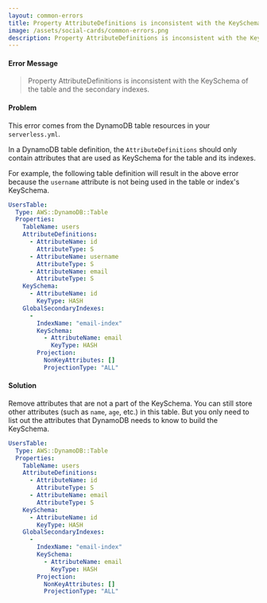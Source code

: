 ```yaml
---
layout: common-errors
title: Property AttributeDefinitions is inconsistent with the KeySchema of the table and the secondary indexes.
image: /assets/social-cards/common-errors.png
description: Property AttributeDefinitions is inconsistent with the KeySchema of the table and the secondary indexes.
---
```


#### Error Message

> Property AttributeDefinitions is inconsistent with the KeySchema of the table and the secondary indexes.


#### Problem

This error comes from the DynamoDB table resources in your `serverless.yml`.

In a DynamoDB table definition, the `AttributeDefinitions` should only contain attributes that are used as KeySchema for the table and its indexes.

For example, the following table definition will result in the above error because the `username` attribute is not being used in the table or index's KeySchema.

``` yml
UsersTable:
  Type: AWS::DynamoDB::Table
  Properties:
    TableName: users
    AttributeDefinitions:
      - AttributeName: id
        AttributeType: S
      - AttributeName: username
        AttributeType: S
      - AttributeName: email
        AttributeType: S
    KeySchema:
      - AttributeName: id
        KeyType: HASH
    GlobalSecondaryIndexes:
      -
        IndexName: "email-index"
        KeySchema:
          - AttributeName: email
            KeyType: HASH
        Projection:
          NonKeyAttributes: []
          ProjectionType: "ALL"
```


#### Solution

Remove attributes that are not a part of the KeySchema. You can still store other attributes (such as `name`, `age`, etc.) in this table. But you only need to list out the attributes that DynamoDB needs to know to build the KeySchema.

``` yml
UsersTable:
  Type: AWS::DynamoDB::Table
  Properties:
    TableName: users
    AttributeDefinitions:
      - AttributeName: id
        AttributeType: S
      - AttributeName: email
        AttributeType: S
    KeySchema:
      - AttributeName: id
        KeyType: HASH
    GlobalSecondaryIndexes:
      -
        IndexName: "email-index"
        KeySchema:
          - AttributeName: email
            KeyType: HASH
        Projection:
          NonKeyAttributes: []
          ProjectionType: "ALL"
```
